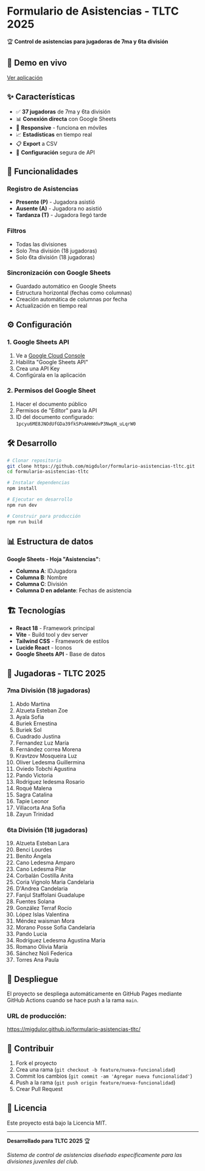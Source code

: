 # Formulario de Asistencias - TLTC 2025

🏆 **Control de asistencias para jugadoras de 7ma y 6ta división**

## 🚀 Demo en vivo

[Ver aplicación](https://migdulor.github.io/formulario-asistencias-tltc/)

## ✨ Características

- ✅ **37 jugadoras** de 7ma y 6ta división
- 📊 **Conexión directa** con Google Sheets
- 📱 **Responsive** - funciona en móviles
- 📈 **Estadísticas** en tiempo real
- 📋 **Export** a CSV
- 🔐 **Configuración** segura de API

## 🎯 Funcionalidades

### Registro de Asistencias
- **Presente (P)** - Jugadora asistió
- **Ausente (A)** - Jugadora no asistió  
- **Tardanza (T)** - Jugadora llegó tarde

### Filtros
- Todas las divisiones
- Solo 7ma división (18 jugadoras)
- Solo 6ta división (18 jugadoras)

### Sincronización con Google Sheets
- Guardado automático en Google Sheets
- Estructura horizontal (fechas como columnas)
- Creación automática de columnas por fecha
- Actualización en tiempo real

## ⚙️ Configuración

### 1. Google Sheets API
1. Ve a [Google Cloud Console](https://console.cloud.google.com/)
2. Habilita "Google Sheets API"
3. Crea una API Key
4. Configúrala en la aplicación

### 2. Permisos del Google Sheet
1. Hacer el documento público
2. Permisos de "Editor" para la API
3. ID del documento configurado: `1pcyu6ME8JNOdUfGDa39fkSPoAHmWdvP3NwpN_uLqrW0`

## 🛠️ Desarrollo

```bash
# Clonar repositorio
git clone https://github.com/migdulor/formulario-asistencias-tltc.git
cd formulario-asistencias-tltc

# Instalar dependencias
npm install

# Ejecutar en desarrollo
npm run dev

# Construir para producción
npm run build
```

## 📊 Estructura de datos

**Google Sheets - Hoja "Asistencias":**
- **Columna A**: IDJugadora
- **Columna B**: Nombre
- **Columna C**: División
- **Columna D en adelante**: Fechas de asistencia

## 🏗️ Tecnologías

- **React 18** - Framework principal
- **Vite** - Build tool y dev server
- **Tailwind CSS** - Framework de estilos
- **Lucide React** - Iconos
- **Google Sheets API** - Base de datos

## 👥 Jugadoras - TLTC 2025

### 7ma División (18 jugadoras)
1. Abdo Martina
2. Alzueta Esteban Zoe
3. Ayala Sofia
4. Buriek Ernestina
5. Buriek Sol
6. Cuadrado Justina
7. Fernandez Luz María
8. Fernández correa Morena
9. Kravtzov Mosqueira Luz
10. Oliver Ledesma Guillermina
11. Oviedo Tobchi Agustina
12. Pando Victoria
13. Rodríguez ledesma Rosario
14. Roqué Malena
15. Sagra Catalina
16. Tapie Leonor
17. Villacorta Ana Sofia
18. Zayun Trinidad

### 6ta División (18 jugadoras)
19. Alzueta Esteban Lara
20. Benci Lourdes
21. Benito Ángela
22. Cano Ledesma Amparo
23. Cano Ledesma Pilar
24. Corbalán Costilla Anita
25. Coria Vignolo Maria Candelaria
26. D'Andrea Candelaria
27. Fanjul Staffolani Guadalupe
28. Fuentes Solana
29. González Terraf Rocío
30. López Islas Valentina
31. Méndez waisman Mora
32. Morano Posse Sofia Candelaria
33. Pando Lucia
34. Rodríguez Ledesma Agustina Maria
35. Romano Olivia María
36. Sánchez Noli Federica
37. Torres Ana Paula

## 🚀 Despliegue

El proyecto se despliega automáticamente en GitHub Pages mediante GitHub Actions cuando se hace push a la rama `main`.

### URL de producción:
https://migdulor.github.io/formulario-asistencias-tltc/

## 🤝 Contribuir

1. Fork el proyecto
2. Crea una rama (`git checkout -b feature/nueva-funcionalidad`)
3. Commit los cambios (`git commit -am 'Agregar nueva funcionalidad'`)
4. Push a la rama (`git push origin feature/nueva-funcionalidad`)
5. Crear Pull Request

## 📝 Licencia

Este proyecto está bajo la Licencia MIT.

---

**Desarrollado para TLTC 2025** 🏆

*Sistema de control de asistencias diseñado específicamente para las divisiones juveniles del club.*